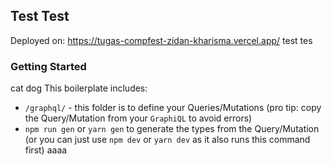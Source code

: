 ## Test Test
Deployed on: https://tugas-compfest-zidan-kharisma.vercel.app/
test tes
### Getting Started
cat dog
This boilerplate includes:

- `/graphql/` - this folder is to define your Queries/Mutations (pro tip: copy the Query/Mutation from your `GraphiQL` to avoid errors)
- `npm run gen` or `yarn gen` to generate the types from the Query/Mutation (or you can just use `npm dev` or `yarn dev` as it also runs this command first)
aaaa